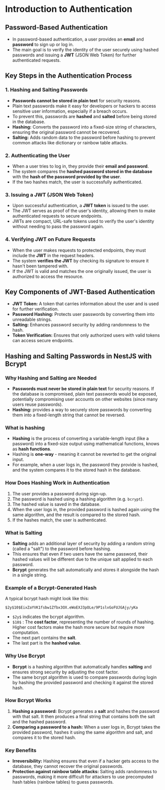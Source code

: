 # Introduction to Authentication

## Password-Based Authentication

- In password-based authentication, a user provides an **email** and **password** to sign up or log in.
- The main goal is to verify the identity of the user securely using hashed passwords and issuing a **JWT** (JSON Web Token) for further authenticated requests.

## Key Steps in the Authentication Process

### 1. Hashing and Salting Passwords

- **Passwords cannot be stored in plain text** for security reasons.
- Plain text passwords make it easy for developers or hackers to access sensitive user information, especially if a breach occurs.
- To prevent this, passwords are **hashed** and **salted** before being stored in the database.
- **Hashing:** Converts the password into a fixed-size string of characters, ensuring the original password cannot be recovered.
- **Salting:** Adds random data to the password before hashing to prevent common attacks like dictionary or rainbow table attacks.

### 2. Authenticating the User

- When a user tries to log in, they provide their **email and password**.
- The system compares the **hashed password stored in the database** with the **hash of the password provided by the user**.
- If the two hashes match, the user is successfully authenticated.

### 3. Issuing a JWT (JSON Web Token)

- Upon successful authentication, a **JWT token** is issued to the user.
- The JWT serves as proof of the user's identity, allowing them to make authenticated requests to secure endpoints.
- JWTs are compact, URL-safe tokens used to verify the user's identity without needing to pass the password again.

### 4. Verifying JWT on Future Requests

- When the user makes requests to protected endpoints, they must include the **JWT** in the request headers.
- The system **verifies the JWT** by checking its signature to ensure it hasn't been tampered with.
- If the JWT is valid and matches the one originally issued, the user is authorized to access the resource.

## Key Components of JWT-Based Authentication

- **JWT Token:** A token that carries information about the user and is used for further verification.
- **Password Hashing:** Protects user passwords by converting them into unreadable strings.
- **Salting:** Enhances password security by adding randomness to the hash.
- **Token Verification:** Ensures that only authorized users with valid tokens can access secure endpoints.

## Hashing and Salting Passwords in NestJS with Bcrypt

### Why Hashing and Salting are Needed

- **Passwords must never be stored in plain text** for security reasons. If the database is compromised, plain text passwords would be exposed, potentially compromising user accounts on other websites (since many users reuse passwords).
- **Hashing:** provides a way to securely store passwords by converting them into a fixed-length string that cannot be reversed.

### What is hashing

- **Hashing** is the process of converting a variable-length input (like a password) into a fixed-size output using mathematical functions, knows as **hash functions**.
- Hashing is **one-way** - meaning it cannot be reverted to get the original input.
- For example, when a user logs in, the password they provide is hashed, and the system compares it to the stored hash in the database.

### How Does Hashing Work in Authentication

1. The user provides a password during sign-up.
2. The password is hashed using a hashing algorithm (e.g. `bcrypt`).
3. The hashed value is saved in the database.
4. When the user logs in, the provided password is hashed again using the same algorithm, and the result is compared to the stored hash.
5. If the hashes match, the user is authenticated.

### What is Salting

- **Salting** adds an additional layer of security by adding a random string (called a "salt") to the password before hashing.
- This ensures that even if two users have the same password, their hashed values will be different due to the unique salt applied to each password.
- **Bcrypt** generates the salt automatically and stores it alongside the hash in a single string.

### Example of a Bcrypt-Generated Hash

A typical bcrypt hash might look like this:

```
$2y$10$EixZaYVK1fsbw1Zfbx3OX.eWoEXJ3pOLe/9P1slvGoFUJGAjy/yKa
```

- `$2y$` indicates the bcrypt algorithm.
- `$10$` : The **cost factor**, representing the number of rounds of hashing. Higher cost factors make the hash more secure but require more computation.
- The next part contains the **salt**.
- The last part is the **hashed value**.

### Why Use Bcrypt

- **Bcrypt** is a hashing algorithm that automatically handles **salting** and ensures strong security by adjusting the cost factor.
- The same bcrypt algorithm is used to compare passwords during login by hashing the provided password and checking it against the stored hash.

### How Bcrypt Works

1. **Hashing a password:** Bcrypt generates a **salt** and hashes the password with that salt. It then produces a final string that contains both the salt and the hashed password.
2. **Comparing a password to a hash:** When a user logs in, Bcrypt takes the provided password, hashes it using the same algorithm and salt, and compares it to the stored hash.

### Key Benefits

- **Irreversibility:** Hashing ensures that even if a hacker gets access to the database, they cannot recover the original passwords.
- **Protection against rainbow table attacks:** Salting adds randomness to passwords, making it more difficult for attackers to use precomputed hash tables (rainbow tables) to guess passwords.
